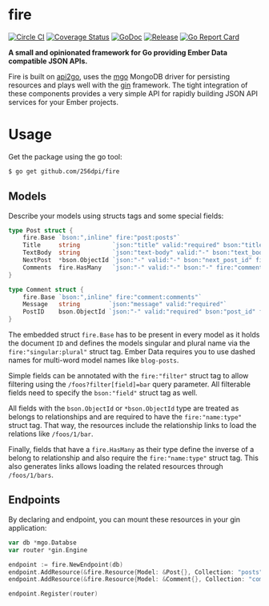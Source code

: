 # fire

[![Circle CI](https://img.shields.io/circleci/project/256dpi/fire.svg)](https://circleci.com/gh/256dpi/fire)
[![Coverage Status](https://coveralls.io/repos/256dpi/fire/badge.svg?branch=master&service=github)](https://coveralls.io/github/256dpi/fire?branch=master)
[![GoDoc](https://godoc.org/github.com/256dpi/fire?status.svg)](http://godoc.org/github.com/256dpi/fire)
[![Release](https://img.shields.io/github/release/256dpi/fire.svg)](https://github.com/256dpi/fire/releases)
[![Go Report Card](http://goreportcard.com/badge/256dpi/fire)](http://goreportcard.com/report/256dpi/fire)

**A small and opinionated framework for Go providing Ember Data compatible JSON APIs.**

Fire is built on [api2go](https://github.com/manyminds/api2go), uses the [mgo](https://github.com/go-mgo/mgo) MongoDB driver for persisting resources and plays well with the [gin](https://github.com/gin-gonic/gin) framework. The tight integration of these components provides a very simple API for rapidly building JSON API services for your Ember projects.

# Usage

Get the package using the go tool:

```bash
$ go get github.com/256dpi/fire
```

## Models

Describe your models using structs tags and some special fields:

```go
type Post struct {
	fire.Base `bson:",inline" fire:"post:posts"`
	Title     string         `json:"title" valid:"required" bson:"title" fire:"filter"`
	TextBody  string         `json:"text-body" valid:"-" bson:"text_body"`
	NextPost  *bson.ObjectId `json:"-" valid:"-" bson:"next_post_id" fire:"next-post:posts"`
	Comments  fire.HasMany   `json:"-" valid:"-" bson:"-" fire:"comments:comments"`
}

type Comment struct {
	fire.Base `bson:",inline" fire:"comment:comments"`
	Message   string        `json:"message" valid:"required"`
	PostID    bson.ObjectId `json:"-" valid:"required" bson:"post_id" fire:"post:posts"`
}
```

The embedded struct `fire.Base` has to be present in every model as it holds the document `ID` and defines the models singular and plural name via the `fire:"singular:plural"` struct tag. Ember Data requires you to use dashed names for multi-word model names like `blog-posts`.

Simple fields can be annotated with the `fire:"filter"` struct tag to allow filtering using the `/foos?filter[field]=bar` query parameter. All filterable fields need to specify the `bson:"field"` struct tag as well.

All fields with the `bson.ObjectId` or `*bson.ObjectId` type are treated as belongs to relationships and are required to have the `fire:"name:type"` struct tag. That way, the resources include the relationship links to load the relations like `/foos/1/bar`.

Finally, fields that have a `fire.HasMany` as their type define the inverse of a belong to relationship and also require the `fire:"name:type"` struct tag. This also generates links allows loading the related resources through `/foos/1/bars`.

## Endpoints

By declaring and endpoint, you can mount these resources in your gin application:

```go
var db *mgo.Databse
var router *gin.Engine

endpoint := fire.NewEndpoint(db)
endpoint.AddResource(&fire.Resource{Model: &Post{}, Collection: "posts"})
endpoint.AddResource(&fire.Resource{Model: &Comment{}, Collection: "comments"})

endpoint.Register(router)
```
